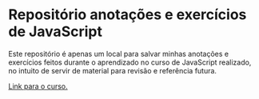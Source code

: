 # Repositório anotações e exercícios de JavaScript

Este repositório é apenas um local para salvar minhas anotações e exercícios feitos durante o aprendizado no curso de JavaScript realizado, no intuito de servir de material para revisão e referência futura.

[Link para o curso.](https://www.udemy.com/course/curso-de-javascript-moderno-do-basico-ao-avancado/)

